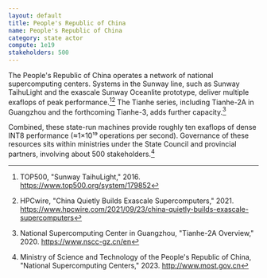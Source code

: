 ```yaml
---
layout: default
title: People's Republic of China
name: People's Republic of China
category: state actor
compute: 1e19
stakeholders: 500
---
```


The People's Republic of China operates a network of national supercomputing centers.
Systems in the Sunway line, such as Sunway TaihuLight and the exascale Sunway Oceanlite
prototype, deliver multiple exaflops of peak performance.[^1][^2] The Tianhe series,
including Tianhe-2A in Guangzhou and the forthcoming Tianhe-3, adds further capacity.[^3]

Combined, these state-run machines provide roughly ten exaflops of dense INT8 performance
(≈1×10¹⁹ operations per second). Governance of these resources sits within ministries
under the State Council and provincial partners, involving about 500 stakeholders.[^4]

[^1]: TOP500, "Sunway TaihuLight," 2016. <https://www.top500.org/system/179852>
[^2]: HPCwire, "China Quietly Builds Exascale Supercomputers," 2021. <https://www.hpcwire.com/2021/09/23/china-quietly-builds-exascale-supercomputers>
[^3]: National Supercomputing Center in Guangzhou, "Tianhe-2A Overview," 2020. <https://www.nscc-gz.cn/en>
[^4]: Ministry of Science and Technology of the People's Republic of China, "National Supercomputing Centers," 2023. <http://www.most.gov.cn>
